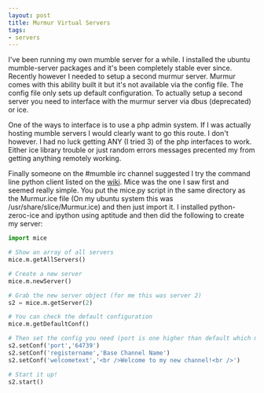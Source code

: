 ```yaml
---
layout: post
title: Murmur Virtual Servers
tags:
- servers
---
```


I've been running my own mumble server for a while. I installed the ubuntu
mumble-server packages and it's been completely stable ever since. Recently
however I needed to setup a second murmur server. Murmur comes with this ability
built it but it's not available via the config file. The config file only sets
up default configuration. To actually setup a second server you need to
interface with the murmur server via dbus (deprecated) or ice.

One of the ways to interface is to use a php admin system. If I was actually
hosting mumble servers I would clearly want to go this route. I don't however. I
had no luck getting ANY (I tried 3) of the php interfaces to work. Either ice
library trouble or just random errors messages precented my from getting
anything remotely working.

Finally someone on the \#mumble irc channel suggested I try the command line
python client listed on the
[wiki](http://mumble.sourceforge.net/3rd_Party_Applications#Commandline-Interfaces).
Mice was the one I saw first and seemed really simple. You put the mice.py
script in the same directory as the Murmur.ice file (On my ubuntu system this
was /usr/share/slice/Murmur.ice) and then just import it. I installed
python-zeroc-ice and ipython using aptitude and then did the following to create
my server:

``` python
import mice

# Show an array of all servers
mice.m.getAllServers()

# Create a new server
mice.m.newServer()

# Grab the new server object (for me this was server 2)
s2 = mice.m.getServer(2)

# You can check the default configuration
mice.m.getDefaultConf()

# Then set the config you need (port is one higher than default which my server 1 was running on)
s2.setConf('port','64739')
s2.setConf('registername','Base Channel Name')
s2.setConf('welcometext','<br />Welcome to my new channel!<br />')

# Start it up!
s2.start()
```
